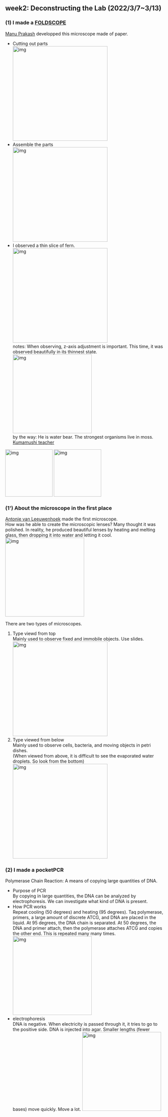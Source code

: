 ## week2: Deconstructing the Lab (2022/3/7~3/13)

### (1) I made a [FOLDSCOPE](https://www.foldscope.com/)<br>
[Manu Prakash](https://www.ted.com/talks/manu_prakash_a_50_cent_microscope_that_folds_like_origami?language=ja) developped this microscope made of paper.

* Cutting out parts<br>
  <img width="300" alt="img" src="week2_1.jpeg">
* Assemble the parts<br>
  <img width="300" alt="img" src="week2_2.jpeg">
* I observed a thin slice of fern.<br>
  <img width="300" alt="img" src="week2_4.jpeg"><br>
notes: When observing, z-axis adjustment is important. This time, it was observed beautifully in its thinnest state.<br>
<img width="250" alt="img" src="week2_3.jpeg"><br>
by the way: He is water bear. The strongest organisms live in moss.<br>
[Kumamushi teacher](http://www.kids-event.jp/interview/10185/)<br>
<img width="150" alt="img" src="week2_9.jpeg">
<img width="150" alt="img" src="week2_8.jpeg">

### (1') About the microscope in the first place<br>
[Antonie van Leeuwenhoek](https://en.wikipedia.org/wiki/Antonie_van_Leeuwenhoek) made the first microscope.<br>
How was he able to create the microscopic lenses?
Many thought it was polished.
In reality, he produced beautiful lenses by heating and melting glass, then dropping it into water and letting it cool.<br>
<img width="250" alt="img" src="week2_5.png"><br>

There are two types of microscopes.
  1. Type viewd from top<br>
    Mainly used to observe fixed and immobile objects. Use slides.
    <img width="300" alt="img" src="week2_6.jpeg">
  2. Type viewed from below<br>
    Mainly used to observe cells, bacteria, and moving objects in petri dishes.<br>
   (When viewed from above, it is difficult to see the evaporated water droplets. So look from the bottom)<br>
    <img width="300" alt="img" src="week2_7.jpeg">

### (2) I made a pocketPCR
Polymerase Chain Reaction: A means of copying large quantities of DNA.
- Purpose of PCR<br>
 By copying in large quantities, the DNA can be analyzed by electrophoresis. We can investigate what kind of DNA is present.
- How PCR works<br>
  Repeat cooling (50 degrees) and heating (95 degrees).
  Taq polymerase, primers, a large amount of discrete ATCG, and DNA are placed in the liquid.
  At 95 degrees, the DNA chain is separated.
  At 50 degrees, the DNA and primer attach, then the polymerase attaches ATCG and copies the other end.
  This is repeated many many times.
  <img width="250" alt="img" src="week2_12.jpeg">
- electrophoresis<br>
  DNA is negative.
  When electricity is passed through it, it tries to go to the positive side.
  DNA is injected into agar.
  Smaller lengths (fewer bases) move quickly. Move a lot.
 <img width="250" alt="img" src="week2_10.jpeg"><br>


